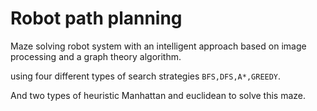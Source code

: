 # Robot path planning
Maze solving robot system with an intelligent approach based on image processing and a graph theory algorithm.

using four different types of search strategies ` BFS,DFS,A*,GREEDY `.

And two types of heuristic Manhattan and euclidean to solve this maze.
